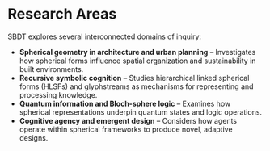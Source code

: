 # Research Areas

SBDT explores several interconnected domains of inquiry:

- **Spherical geometry in architecture and urban planning** – Investigates how spherical forms influence spatial organization and sustainability in built environments.
- **Recursive symbolic cognition** – Studies hierarchical linked spherical forms (HLSFs) and glyphstreams as mechanisms for representing and processing knowledge.
- **Quantum information and Bloch-sphere logic** – Examines how spherical representations underpin quantum states and logic operations.
- **Cognitive agency and emergent design** – Considers how agents operate within spherical frameworks to produce novel, adaptive designs.
